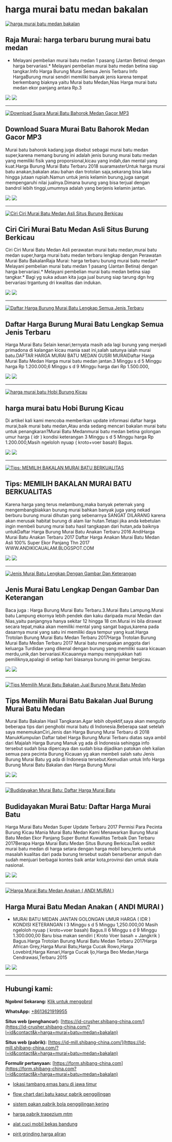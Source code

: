 # harga murai batu medan bakalan

<a href="https://swt.shibang-china.com/?l=id&img&k=harga+murai+batu+medan+bakalan" target="_blank">![harga murai batu medan bakalan](http://static.shibang-china.com/all-800x300/100.jpg)</a>

## Raja Murai: harga terbaru burung murai batu medan
* Melayani pembelian murai batu medan 1 pasang (Jantan Betina) dengan harga bervariasi.* Melayani pembelian murai batu medan betina siap tangkar.Info Harga Burung Murai Semua Jenis Terbaru Info HargaBurung murai sendiri memiliki banyak jenis karena tempat berkembang biaknya yaitu Murai batu Medan,Nias Harga murai batu medan ekor panjang antara Rp.3


<a href="https://whatsapp.shibangsoft.com/WhatsApp.php" target="_blank" title="WhatsApp">![](http://static.shibang-china.com/icon/whatsapp.png)</a> <a href="https://swt.shibang-china.com/?l=id&icon&k=harga+murai+batu+medan+bakalan" target="_blank">![](http://static.shibang-china.com/icon/chat-id.png)</a>

---

<a href="https://swt.shibang-china.com/?l=id&img&k=harga+murai+batu+medan+bakalan" target="_blank">![Download Suara Murai Batu Bahorok Medan Gacor MP3](http://static.shibang-china.com/all-800x300/1294.jpg)</a>

## Download Suara Murai Batu Bahorok Medan Gacor MP3
Murai batu bahorok kadang juga disebut sebagai murai batu medan super,karena memang burung ini adalah jenis burung murai batu medan yang memiliki fisik yang proporsional,kicau yang indah,dan mental yang kuat.Harga Burung Murai Batu Terbaru 2018 suaramasterUntuk harga murai batu anakan,bakalan atau bahan dan trotolan saja,sekarang bisa laku hingga jutaan rupiah.Namun untuk jenis kelamin burung,juga sangat mempengaruhi nilai jualnya.Dimana burung yang bisa terjual dengan bandrol lebih tinggi,umumnya adalah yang berjenis kelamin jantan.


<a href="https://whatsapp.shibangsoft.com/WhatsApp.php" target="_blank" title="WhatsApp">![](http://static.shibang-china.com/icon/whatsapp.png)</a> <a href="https://swt.shibang-china.com/?l=id&icon&k=harga+murai+batu+medan+bakalan" target="_blank">![](http://static.shibang-china.com/icon/chat-id.png)</a>

---

<a href="https://swt.shibang-china.com/?l=id&img&k=harga+murai+batu+medan+bakalan" target="_blank">![Ciri Ciri Murai Batu Medan Asli Situs Burung Berkicau](http://static.shibang-china.com/all-800x300/1168.jpg)</a>

## Ciri Ciri Murai Batu Medan Asli Situs Burung Berkicau
Ciri Ciri Murai Batu Medan Asli perawatan murai batu medan,murai batu medan super,harga murai batu medan terbaru lengkap dengan Perawatan Murai Batu BakalanRaja Murai: harga terbaru burung murai batu medan* Melayani pembelian murai batu medan 1 pasang (Jantan Betina) dengan harga bervariasi.* Melayani pembelian murai batu medan betina siap tangkar.* Bagi yg suka aduan kita juga jual burung siap tarung dgn hrg bervariasi trgantung dri kwalitas dan indukan.


<a href="https://whatsapp.shibangsoft.com/WhatsApp.php" target="_blank" title="WhatsApp">![](http://static.shibang-china.com/icon/whatsapp.png)</a> <a href="https://swt.shibang-china.com/?l=id&icon&k=harga+murai+batu+medan+bakalan" target="_blank">![](http://static.shibang-china.com/icon/chat-id.png)</a>

---

<a href="https://swt.shibang-china.com/?l=id&img&k=harga+murai+batu+medan+bakalan" target="_blank">![Daftar Harga Burung Murai Batu Lengkap Semua Jenis Terbaru](http://static.shibang-china.com/all-800x300/351.jpg)</a>

## Daftar Harga Burung Murai Batu Lengkap Semua Jenis Terbaru
Harga Murai Batu Selain kenari,ternyata masih ada lagi burung yang menjadi primadona di kalangan kicau mania saat ini,salah satunya ialah murai batu.DAFTAR HARGA MURAI BATU MEDAN GUSRI MURAIDaftar Harga Murai Batu Medan Harga murai batu medan jantan.3 Minggu s d 5 Minggu harga Rp 1.200.000,6 Minggu s d 9 Minggu harga dari Rp 1.500.000,


<a href="https://whatsapp.shibangsoft.com/WhatsApp.php" target="_blank" title="WhatsApp">![](http://static.shibang-china.com/icon/whatsapp.png)</a> <a href="https://swt.shibang-china.com/?l=id&icon&k=harga+murai+batu+medan+bakalan" target="_blank">![](http://static.shibang-china.com/icon/chat-id.png)</a>

---

<a href="https://swt.shibang-china.com/?l=id&img&k=harga+murai+batu+medan+bakalan" target="_blank">![harga murai batu Hobi Burung Kicau](http://static.shibang-china.com/all-800x300/977.jpg)</a>

## harga murai batu Hobi Burung Kicau
Di artikel kali kami mencoba memberikan update informasi daftar harga murai,baik murai batu medan,Atau anda sedang mencari bakalan murai batu untuk penangkaran?Murai Batu Medanmurai batu medan betina golongan umur harga ( idr ) kondisi keterangan 3 Minggu s d 5 Minggu harga Rp 1.200.000,Masih ngeloloh nyuap ( kroto+voer basah) Bagus.


<a href="https://whatsapp.shibangsoft.com/WhatsApp.php" target="_blank" title="WhatsApp">![](http://static.shibang-china.com/icon/whatsapp.png)</a> <a href="https://swt.shibang-china.com/?l=id&icon&k=harga+murai+batu+medan+bakalan" target="_blank">![](http://static.shibang-china.com/icon/chat-id.png)</a>

---

<a href="https://swt.shibang-china.com/?l=id&img&k=harga+murai+batu+medan+bakalan" target="_blank">![Tips: MEMILIH BAKALAN MURAI BATU BERKUALITAS](http://static.shibang-china.com/all-800x300/998.jpg)</a>

## Tips: MEMILIH BAKALAN MURAI BATU BERKUALITAS
Karena harga yang terus melambung,maka banyak peternak yang mengembangbiakkan burung murai bahkan banyak juga yang nekad berburu burung murai dihutan yang sebenarnya SANGAT DILARANG karena akan merusak habitat burung di alam liar hutan.Tetapi jika anda kebetulan ingin membeli burung murai batu hasil tangkapan dari hutan,ada baiknya untukDaftar Harga Burung Murai Batu Anakan Terbaru 2016 AndiHarga Murai Batu Anakan Terbaru 2017 Daftar Harga Anakan Murai Batu Medan Asli 100% Super Ekor Panjang Thn 2017 WWW.ANDIKICAUALAM.BLOGSPOT.COM


<a href="https://whatsapp.shibangsoft.com/WhatsApp.php" target="_blank" title="WhatsApp">![](http://static.shibang-china.com/icon/whatsapp.png)</a> <a href="https://swt.shibang-china.com/?l=id&icon&k=harga+murai+batu+medan+bakalan" target="_blank">![](http://static.shibang-china.com/icon/chat-id.png)</a>

---

<a href="https://swt.shibang-china.com/?l=id&img&k=harga+murai+batu+medan+bakalan" target="_blank">![Jenis Murai Batu Lengkap Dengan Gambar Dan Keterangan](http://static.shibang-china.com/all-800x300/78.jpg)</a>

## Jenis Murai Batu Lengkap Dengan Gambar Dan Keterangan
Baca juga : Harga Burung Murai Batu Terbaru.3.Murai Batu Lampung.Murai batu Lampung ekornya lebih pendek dan kaku daripada murai Medan dan Nias,yaitu panjangnya hanya sekitar 12 hingga 18 cm.Murai ini bila dirawat secara tepat,maka akan memiliki mental yang sangat bagus,karena pada dasarnya murai yang satu ini memiliki daya tempur yang kuat.Harga Trotolan Burung Murai Batu Medan Terbaru 2017Harga Trotolan Burung Murai Batu Medan Terbaru 2017 Murai batu merupakan anggota dari keluarga Turdidae yang dikenal dengan burung yang memiliki suara kicauan merdu,unik,dan bervariasi.Kicauannya mampu menyejukkan hati pemiliknya,apalagi di setiap hari biasanya burung ini gemar bergicau.


<a href="https://whatsapp.shibangsoft.com/WhatsApp.php" target="_blank" title="WhatsApp">![](http://static.shibang-china.com/icon/whatsapp.png)</a> <a href="https://swt.shibang-china.com/?l=id&icon&k=harga+murai+batu+medan+bakalan" target="_blank">![](http://static.shibang-china.com/icon/chat-id.png)</a>

---

<a href="https://swt.shibang-china.com/?l=id&img&k=harga+murai+batu+medan+bakalan" target="_blank">![Tips Memilih Murai Batu Bakalan Jual Burung Murai Batu Medan](http://static.shibang-china.com/all-800x300/304.jpg)</a>

## Tips Memilih Murai Batu Bakalan Jual Burung Murai Batu Medan
Murai Batu Bakalan Hasil Tangkaran.Agar lebih obyektif,saya akan mengutip beberapa tips dari penghobi murai batu di Indonesia.Beberapa saat setelah saya menemukanCiri,Jenis dan Harga Burung Murai Terbaru di 2018 ManukKumpulan Daftar tabel Harga Burung Murai Terbaru diatas saya ambil dari Majalah Harga Burung Manuk yg ada di Indonesia sehingga info tersebut sudah bisa dipercaya dan sudah bisa dijadikan patokan oleh kalian semua para pecinta Burung Kicauan yg akan membeli salah satu Jenis Burung Murai Batu yg ada di Indonesia tersebut.Kemudian untuk Info Harga Burung Murai Batu Bakalan dan Harga Burung Murai


<a href="https://whatsapp.shibangsoft.com/WhatsApp.php" target="_blank" title="WhatsApp">![](http://static.shibang-china.com/icon/whatsapp.png)</a> <a href="https://swt.shibang-china.com/?l=id&icon&k=harga+murai+batu+medan+bakalan" target="_blank">![](http://static.shibang-china.com/icon/chat-id.png)</a>

---

<a href="https://swt.shibang-china.com/?l=id&img&k=harga+murai+batu+medan+bakalan" target="_blank">![Budidayakan Murai Batu: Daftar Harga Murai Batu](http://static.shibang-china.com/all-800x300/883.jpg)</a>

## Budidayakan Murai Batu: Daftar Harga Murai Batu
Harga Murai Batu Medan Super Update Terbaru 2017 Permisi Para Pecinta Burung Kicau Mania Murai Batu Medan Kami Menawarkan Burung Murai Batu Medan Ekor Panjang Super Buntut Kuwalitas Terbaik Dan Terbaru 2017Berapa Harga Murai Batu Medan Situs Burung BerkicauTak sedikit murai batu medan di harga setara dengan harga mobil baru,tentu untuk masalah kualitas dari pada burung tersebut sudah benarbenar ampuh dan sudah menjuari berbagai kontes baik antar kota,provinsi dan untuk skala nasional.


<a href="https://whatsapp.shibangsoft.com/WhatsApp.php" target="_blank" title="WhatsApp">![](http://static.shibang-china.com/icon/whatsapp.png)</a> <a href="https://swt.shibang-china.com/?l=id&icon&k=harga+murai+batu+medan+bakalan" target="_blank">![](http://static.shibang-china.com/icon/chat-id.png)</a>

---

<a href="https://swt.shibang-china.com/?l=id&img&k=harga+murai+batu+medan+bakalan" target="_blank">![Harga Murai Batu Medan Anakan ( ANDI MURAI )](http://static.shibang-china.com/all-800x300/1024.jpg)</a>

## Harga Murai Batu Medan Anakan ( ANDI MURAI )
* MURAI BATU MEDAN JANTAN GOLONGAN UMUR HARGA ( IDR ) KONDISI KETERANGAN I 3 Minggu s d 5 Minggu 1,250.000,00 Masih ngeloloh nyuap ( kroto+voer basah) Bagus.II 6 Minggu s d 9 Minggu 1.300.000,00 Baru bisa makan sendiri ( Kroto Voer basah + Jangkrik ) Bagus.Harga Trotolan Burung Murai Batu Medan Terbaru 2017Harga African Grey,Harga Murai Batu,Harga Cucak Rowo,Harga Lovebird,Harga Kenari,Harga Cucak Ijo,Harga Beo Medan,Harga Cendrawasi,Terbaru 2015


<a href="https://whatsapp.shibangsoft.com/WhatsApp.php" target="_blank" title="WhatsApp">![](http://static.shibang-china.com/icon/whatsapp.png)</a> <a href="https://swt.shibang-china.com/?l=id&icon&k=harga+murai+batu+medan+bakalan" target="_blank">![](http://static.shibang-china.com/icon/chat-id.png)</a>

---
## Hubungi kami:

**Ngobrol Sekarang:** [Klik untuk mengobrol](https://swt.shibang-china.com?l=id&contact&k=harga+murai+batu+medan+bakalan)

**WhatsApp:**  [+8613621919955](https://whatsapp.shibangsoft.com/WhatsApp.php)

**Situs web (penghancur):** [https://id-crusher.shibang-china.com/](https://id-crusher.shibang-china.com/?l=id&contact&k=harga+murai+batu+medan+bakalan)

**Situs web (pabrik):** [https://id-mill.shibang-china.com/](https://id-mill.shibang-china.com/?l=id&contact&k=harga+murai+batu+medan+bakalan)

**Formulir pertanyaan:** [https://form.shibang-china.com](https://form.shibang-china.com?l=id&contact&k=harga+murai+batu+medan+bakalan)

* [lokasi tambang emas baru di jawa timur](../47/lokasi%20tambang%20emas%20baru%20di%20jawa%20timur.md)

* [flow chart dari batu kapur pabrik penggilingan](../47/flow%20chart%20dari%20batu%20kapur%20pabrik%20penggilingan.md)

* [sistem pakan pabrik bola penggilingan kering](../43/sistem%20pakan%20pabrik%20bola%20penggilingan%20kering.md)

* [harga pabrik trapezium mtm](../47/harga%20pabrik%20trapezium%20mtm.md)

* [alat cuci mobil bekas bandung](../46/alat%20cuci%20mobil%20bekas%20bandung.md)

* [pirit grinding harga aliran](../43/pirit%20grinding%20harga%20aliran.md)